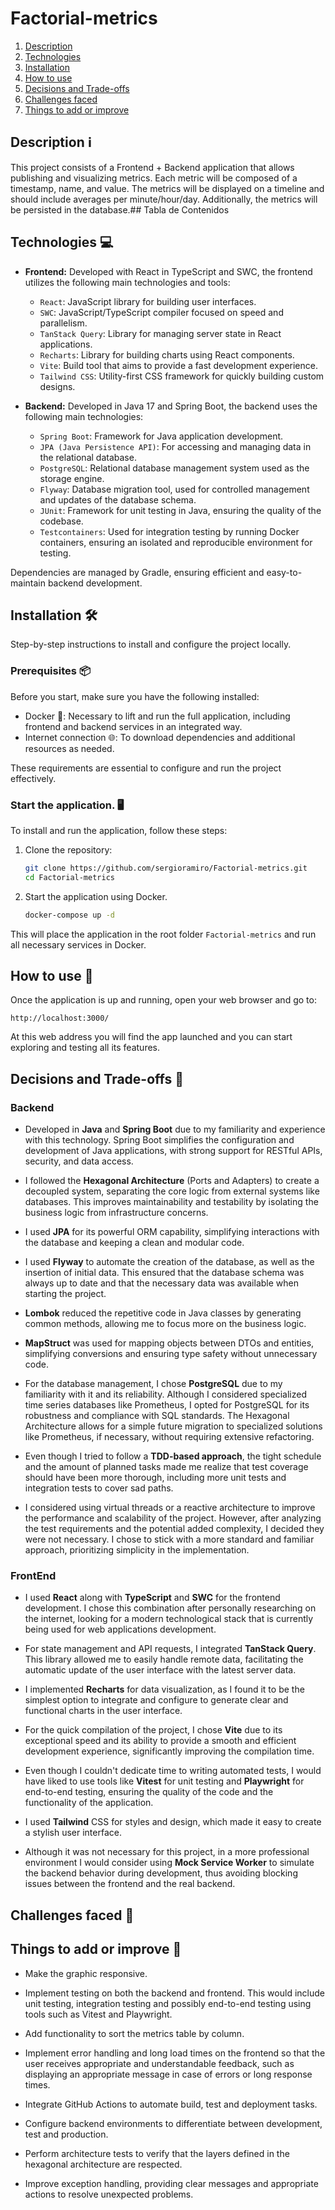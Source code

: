 # Factorial-metrics

1. [Description](#description)
2. [Technologies](#technologies)
3. [Installation](#installation)
4. [How to use](#How-to-use)
5. [Decisions and Trade-offs](#decisions-and-trade-offs)
6. [Challenges faced](#Challenges-faced)
7. [Things to add or improve](#Things-to-add-or-improve)

## Description ℹ️

This project consists of a Frontend + Backend application that allows publishing and visualizing metrics. Each metric will be composed of a timestamp, name, and value. The metrics will be displayed on a timeline and should include averages per minute/hour/day. Additionally, the metrics will be persisted in the database.## Tabla de Contenidos

## Technologies 💻

- **Frontend:** Developed with React in TypeScript and SWC, the frontend utilizes the following main technologies and tools:

    - `React`: JavaScript library for building user interfaces.
    - `SWC`: JavaScript/TypeScript compiler focused on speed and parallelism.
    - `TanStack Query`: Library for managing server state in React applications.
    - `Recharts`: Library for building charts using React components.
    - `Vite`: Build tool that aims to provide a fast development experience.
    - `Tailwind CSS`: Utility-first CSS framework for quickly building custom designs.

- **Backend:** Developed in Java 17 and Spring Boot, the backend uses the following main technologies:

  - `Spring Boot`: Framework for Java application development.
  - `JPA (Java Persistence API)`: For accessing and managing data in the relational database.
  - `PostgreSQL`: Relational database management system used as the storage engine.
  - `Flyway`: Database migration tool, used for controlled management and updates of the database schema.
  - `JUnit`: Framework for unit testing in Java, ensuring the quality of the codebase.
  - `Testcontainers`: Used for integration testing by running Docker containers, ensuring an isolated and reproducible environment for testing.

Dependencies are managed by Gradle, ensuring efficient and easy-to-maintain backend development.

## Installation 🛠️

Step-by-step instructions to install and configure the project locally.

### Prerequisites 📦

Before you start, make sure you have the following installed:

- Docker 🐳: Necessary to lift and run the full application, including frontend and backend services in an integrated way.
- Internet connection 🌐: To download dependencies and additional resources as needed.

These requirements are essential to configure and run the project effectively.

### Start the application. 🖥️

To install and run the application, follow these steps:
1. Clone the repository:    
    ```bash
    git clone https://github.com/sergioramiro/Factorial-metrics.git
    cd Factorial-metrics
    ```

2. Start the application using Docker.
    ```bash
    docker-compose up -d
    ```

This will place the application in the root folder `Factorial-metrics` and run all necessary services in Docker.

## How to use 🚀

Once the application is up and running, open your web browser and go to:
```
http://localhost:3000/
```

At this web address you will find the app launched and you can start exploring and testing all its features.

## Decisions and Trade-offs 🤝

### Backend

- Developed in **Java** and **Spring Boot** due to my familiarity and experience with this technology. Spring Boot simplifies the configuration and development of Java applications, with strong support for RESTful APIs, security, and data access.

- I followed the **Hexagonal Architecture** (Ports and Adapters) to create a decoupled system, separating the core logic from external systems like databases. This improves maintainability and testability by isolating the business logic from infrastructure concerns.

- I used **JPA** for its powerful ORM capability, simplifying interactions with the database and keeping a clean and modular code.

- I used **Flyway** to automate the creation of the database, as well as the insertion of initial data. This ensured that the database schema was always up to date and that the necessary data was available when starting the project.

- **Lombok** reduced the repetitive code in Java classes by generating common methods, allowing me to focus more on the business logic.

- **MapStruct** was used for mapping objects between DTOs and entities, simplifying conversions and ensuring type safety without unnecessary code.

- For the database management, I chose **PostgreSQL** due to my familiarity with it and its reliability. Although I considered specialized time series databases like Prometheus, I opted for PostgreSQL for its robustness and compliance with SQL standards. The Hexagonal Architecture allows for a simple future migration to specialized solutions like Prometheus, if necessary, without requiring extensive refactoring.

- Even though I tried to follow a **TDD-based approach**, the tight schedule and the amount of planned tasks made me realize that test coverage should have been more thorough, including more unit tests and integration tests to cover sad paths.

- I considered using virtual threads or a reactive architecture to improve the performance and scalability of the project. However, after analyzing the test requirements and the potential added complexity, I decided they were not necessary. I chose to stick with a more standard and familiar approach, prioritizing simplicity in the implementation.

### FrontEnd

- I used **React** along with **TypeScript** and **SWC** for the frontend development. I chose this combination after personally researching on the internet, looking for a modern technological stack that is currently being used for web applications development.

- For state management and API requests, I integrated **TanStack Query**. This library allowed me to easily handle remote data, facilitating the automatic update of the user interface with the latest server data.

- I implemented **Recharts** for data visualization, as I found it to be the simplest option to integrate and configure to generate clear and functional charts in the user interface.

- For the quick compilation of the project, I chose **Vite** due to its exceptional speed and its ability to provide a smooth and efficient development experience, significantly improving the compilation time.

- Even though I couldn't dedicate time to writing automated tests, I would have liked to use tools like **Vitest** for unit testing and **Playwright** for end-to-end testing, ensuring the quality of the code and the functionality of the application.

- I used **Tailwind** CSS for styles and design, which made it easy to create a stylish user interface.

- Although it was not necessary for this project, in a more professional environment I would consider using **Mock Service Worker** to simulate the backend behavior during development, thus avoiding blocking issues between the frontend and the real backend.


## Challenges faced 🤔

## Things to add or improve 📝

- Make the graphic responsive.

- Implement testing on both the backend and frontend. This would include unit testing, integration testing and possibly end-to-end testing using tools such as Vitest and Playwright.

- Add functionality to sort the metrics table by column.

- Implement error handling and long load times on the frontend so that the user receives appropriate and understandable feedback, such as displaying an appropriate message in case of errors or long response times.

- Integrate GitHub Actions to automate build, test and deployment tasks.

- Configure backend environments to differentiate between development, test and production.

- Perform architecture tests to verify that the layers defined in the hexagonal architecture are respected.

- Improve exception handling, providing clear messages and appropriate actions to resolve unexpected problems.
